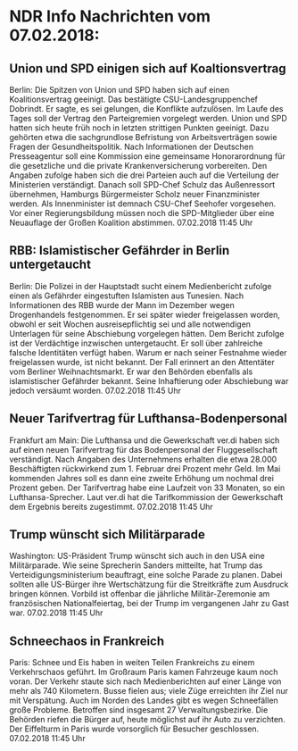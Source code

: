 # NDR Info Nachrichten vom 07.02.2018:


## Union und SPD einigen sich auf Koaltionsvertrag
Berlin: Die Spitzen von Union und SPD haben sich auf einen Koalitionsvertrag geeinigt. Das bestätigte CSU-Landesgruppenchef Dobrindt. Er sagte, es sei gelungen, die Konflikte aufzulösen. Im Laufe des Tages soll der Vertrag den Parteigremien vorgelegt werden. Union und SPD hatten sich heute früh noch in letzten strittigen Punkten geeinigt. Dazu gehörten etwa die sachgrundlose Befristung von Arbeitsverträgen sowie Fragen der Gesundheitspolitik. Nach Informationen der Deutschen Presseagentur soll eine Kommission eine gemeinsame Honorarordnung für die gesetzliche und die private Krankenversicherung vorbereiten. Den Angaben zufolge haben sich die drei Parteien auch auf die Verteilung der Ministerien verständigt. Danach soll SPD-Chef Schulz das Außenressort übernehmen, Hamburgs Bürgermeister Scholz neuer Finanzminister werden. Als Innenminister ist demnach CSU-Chef Seehofer vorgesehen. Vor einer Regierungsbildung müssen noch die SPD-Mitglieder über eine Neuauflage der Großen Koalition abstimmen. 07.02.2018 11:45 Uhr 

## RBB: Islamistischer Gefährder in Berlin untergetaucht
Berlin: Die Polizei in der Hauptstadt sucht einem Medienbericht zufolge einen als Gefährder eingestuften Islamisten aus Tunesien. Nach Informationen des RBB wurde der Mann im Dezember wegen Drogenhandels festgenommen. Er sei später wieder freigelassen worden, obwohl er seit Wochen ausreisepflichtig sei und alle notwendigen Unterlagen für seine Abschiebung vorgelegen hätten. Dem Bericht zufolge ist der Verdächtige inzwischen untergetaucht. Er soll über zahlreiche falsche Identitäten verfügt haben. Warum er nach seiner Festnahme wieder freigelassen wurde, ist nicht bekannt. Der Fall erinnert an den Attentäter vom Berliner Weihnachtsmarkt. Er war den Behörden ebenfalls als islamistischer Gefährder bekannt. Seine Inhaftierung oder Abschiebung war jedoch versäumt worden. 07.02.2018 11:45 Uhr 

## Neuer Tarifvertrag für Lufthansa-Bodenpersonal
Frankfurt am Main: Die Lufthansa und die Gewerkschaft ver.di haben sich auf einen neuen Tarifvertrag für das Bodenpersonal der Fluggesellschaft verständigt. Nach Angaben des Unternehmens erhalten die etwa 28.000 Beschäftigten rückwirkend zum 1. Februar drei Prozent mehr Geld. Im Mai kommenden Jahres soll es dann eine zweite Erhöhung um nochmal drei Prozent geben. Der Tarifvertrag habe eine Laufzeit von 33 Monaten, so ein Lufthansa-Sprecher. Laut ver.di hat die Tarifkommission der Gewerkschaft dem Ergebnis bereits zugestimmt. 07.02.2018 11:45 Uhr 

## Trump wünscht sich Militärparade
Washington:	US-Präsident Trump wünscht sich auch in den USA eine Militärparade. Wie seine Sprecherin Sanders mitteilte, hat Trump das Verteidigungsministerium beauftragt, eine solche Parade zu planen. Dabei sollten alle US-Bürger ihre Wertschätzung für die Streitkräfte zum Ausdruck bringen können. Vorbild ist offenbar die jährliche Militär-Zeremonie am französischen Nationalfeiertag, bei der Trump im vergangenen Jahr zu Gast war. 07.02.2018 11:45 Uhr 

## Schneechaos in Frankreich
Paris: Schnee und Eis haben in weiten Teilen Frankreichs zu einem Verkehrschaos geführt. Im Großraum Paris kamen Fahrzeuge kaum noch voran. Der Verkehr staute sich nach Medienberichten auf einer Länge von mehr als 740 Kilometern. Busse fielen aus; viele Züge erreichten ihr Ziel nur mit Verspätung. Auch im Norden des Landes gibt es wegen Schneefällen große Probleme. Betroffen sind insgesamt 27 Verwaltungsbezirke. Die Behörden riefen die Bürger auf, heute möglichst auf ihr Auto zu verzichten. Der Eiffelturm in Paris wurde vorsorglich für Besucher geschlossen. 07.02.2018 11:45 Uhr 
